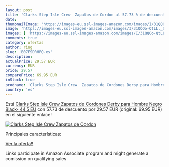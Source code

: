 ```yaml
---
layout: post
title: 'Clarks Step Isle Crew  Zapatos de Cordon al 57.73 % de descuento'
date: 
thumbnailImage: 'https://images-eu.ssl-images-amazon.com/images/I/31QQOo-QtLL._SL200_.jpg'
image: 'https://images-eu.ssl-images-amazon.com/images/I/31QQOo-QtLL._SL200_.jpg'
images: [ 'https://images-eu.ssl-images-amazon.com/images/I/31QQOo-QtLL._SL200_.jpg' ]
comments: true
category: ofertas
author: ring
slug: 'B07FSDRHPQ-es'
description:
actualPrice: 29.57 EUR
currency: EUR
price: 29.57
comparePrice: 69.95 EUR
inStock: true
prodname: 'Clarks Step Isle Crew  Zapatos de Cordones Derby para Hombre  Negro  Black-   44.5 EU'
country: 'es'
---
```


Está [Clarks Step Isle Crew  Zapatos de Cordones Derby para Hombre  Negro  Black-   44.5 EU](https://www.amazon.es/dp/B07FSDRHPQ/?tag=tolees-21) con 57.73 de descuento por 29.57 EUR (original: 69.95 EUR) en el siguiente enlace!

[![Clarks Step Isle Crew  Zapatos de Cordon](https://images-eu.ssl-images-amazon.com/images/I/31QQOo-QtLL._SL200_.jpg)](https://www.amazon.es/dp/B07FSDRHPQ/?tag=tolees-21)

Principales características:


[Ver la oferta!!](https://www.amazon.es/dp/B07FSDRHPQ/?tag=tolees-21)

Links participate in Amazon Associate program and might generate a comission on qualifying sales


